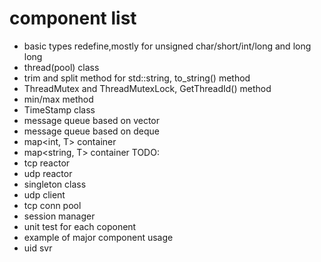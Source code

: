 # component list
* basic types redefine,mostly for unsigned char/short/int/long and long long
* thread(pool) class
* trim and split method for std::string, to_string() method
* ThreadMutex and ThreadMutexLock, GetThreadId() method
* min/max method
* TimeStamp class
* message queue based on vector
* message queue based on deque
* map<int, T> container
* map<string, T> container
TODO:
* tcp reactor
* udp reactor
* singleton class
* udp client
* tcp conn pool
* session manager
* unit test for each coponent
* example of major component usage
* uid svr


